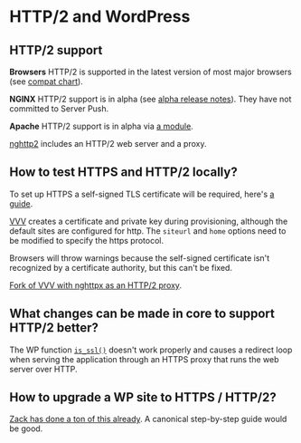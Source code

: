 # HTTP/2 and WordPress

## HTTP/2 support

**Browsers** HTTP/2 is supported in the latest version of most major browsers (see [compat chart](http://caniuse.com/#feat=http2)).

**NGINX** HTTP/2 support is in alpha (see [alpha release notes](https://www.nginx.com/blog/early-alpha-patch-http2/)).
They have not committed to Server Push.

**Apache** HTTP/2 support is in alpha via [a module](https://github.com/icing/mod_h2).

[nghttp2](https://nghttp2.org/) includes an HTTP/2 web server and a proxy.

## How to test HTTPS and HTTP/2 locally?

To set up HTTPS a self-signed TLS certificate will be required, here's [a guide](http://www.akadia.com/services/ssh_test_certificate.html).

[VVV](https://github.com/Varying-Vagrant-Vagrants/VVV) creates a certificate and private key
during provisioning, although the default sites are configured for http.
The `siteurl` and `home` options need to be modified to specify the https protocol.

Browsers will throw warnings because the self-signed certificate isn't recognized
by a certificate authority, but this can't be fixed.

[Fork of VVV with nghttpx as an HTTP/2 proxy](https://github.com/ericandrewlewis/VVV/tree/http2).

## What changes can be made in core to support HTTP/2 better?

The WP function [`is_ssl()`](https://github.com/WordPress/WordPress/blob/master/wp-includes/functions.php#L3748)
doesn't work properly and causes a redirect loop when serving the application through an HTTPS proxy
that runs the web server over HTTP.

## How to upgrade a WP site to HTTPS / HTTP/2?

[Zack has done a ton of this already](https://www.tollmanz.com/wordpress-https-mixed-content-detector-1-1-0-update/). A canonical step-by-step guide would be good.
